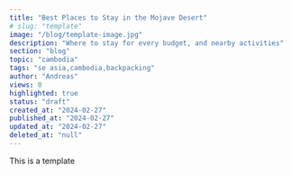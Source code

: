 ```yaml
---
title: "Best Places to Stay in the Mojave Desert"
# slug: "template"
image: "/blog/template-image.jpg"
description: "Where to stay for every budget, and nearby activities"
section: "blog"
topic: "cambodia"
tags: "se asia,cambodia,backpacking"
author: "Andreas"
views: 0
highlighted: true
status: "draft"
created_at: "2024-02-27"
published_at: "2024-02-27"
updated_at: "2024-02-27"
deleted_at: "null"
---
```


This is a template
